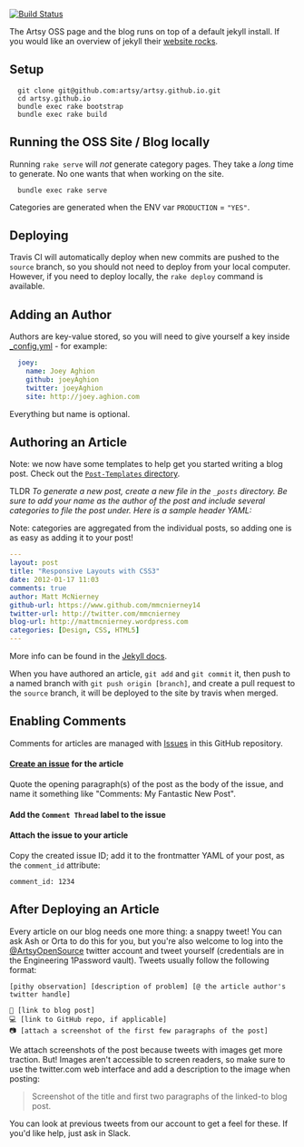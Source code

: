 [![Build Status](https://travis-ci.org/artsy/artsy.github.io.svg)](https://travis-ci.org/artsy/artsy.github.io)

The Artsy OSS page and the blog runs on top of a default jekyll install. If you would like an overview of jekyll their [website rocks](http://jekyllrb.com/).

## Setup

```
  git clone git@github.com:artsy/artsy.github.io.git
  cd artsy.github.io
  bundle exec rake bootstrap
  bundle exec rake build
```

## Running the OSS Site / Blog locally

Running `rake serve` will _not_ generate category pages. They take a _long_ time to generate. No one wants that when working on the site.

```
  bundle exec rake serve
```

Categories are generated when the ENV var `PRODUCTION` = `"YES"`.

## Deploying

Travis CI will automatically deploy when new commits are pushed to the `source` branch, so you should not need to deploy from your local computer. However, if you need to deploy locally, the `rake deploy` command is available.

## Adding an Author

Authors are key-value stored, so you will need to give yourself a key inside [_config.yml](_config.yml) - for example:

```yaml
  joey:
    name: Joey Aghion
    github: joeyAghion
    twitter: joeyAghion
    site: http://joey.aghion.com
```

Everything but name is optional.

## Authoring an Article

Note: we now have some templates to help get you started writing a blog post. Check out the [`Post-Templates` directory](Post-Templates).

TLDR
_To generate a new post, create a new file in the `_posts` directory. Be sure to add your name as the author of the post and include several categories to file the post under. Here is a sample header YAML:_

Note: categories are aggregated from the individual posts, so adding one is as
easy as adding it to your post!

```yaml
---
layout: post
title: "Responsive Layouts with CSS3"
date: 2012-01-17 11:03
comments: true
author: Matt McNierney
github-url: https://www.github.com/mmcnierney14
twitter-url: http://twitter.com/mmcnierney
blog-url: http://mattmcnierney.wordpress.com
categories: [Design, CSS, HTML5]
---
```

More info can be found in the [Jekyll docs](http://jekyllrb.com/docs/posts/).

When you have authored an article, `git add` and `git commit` it, then push to a named branch with `git push origin [branch]`, and create a pull request to the `source` branch, it will be deployed to the site by travis when merged.

## Enabling Comments

Comments for articles are managed with [Issues](https://github.com/artsy/artsy.github.io/issues) in this GitHub repository.

#### [Create an issue](https://github.com/artsy/artsy.github.io/issues/new) for the article

Quote the opening paragraph(s) of the post as the body of the issue, and name it something like "Comments: My Fantastic New Post". 

#### Add the `Comment Thread` label to the issue

#### Attach the issue to your article

Copy the created issue ID; add it to the frontmatter YAML of your post, as the `comment_id` attribute:

`comment_id: 1234`

## After Deploying an Article

Every article on our blog needs one more thing: a snappy tweet! You can ask Ash or Orta to do this for you, but you're also welcome to log into the [@ArtsyOpenSource](https://twitter.com/ArtsyOpenSource) twitter account and tweet yourself (credentials are in the Engineering 1Password vault). Tweets usually follow the following format:

```
[pithy observation] [description of problem] [@ the article author's twitter handle]

📝 [link to blog post]
💻 [link to GitHub repo, if applicable]
📷 [attach a screenshot of the first few paragraphs of the post]
```

We attach screenshots of the post because tweets with images get more traction. But! Images aren't accessible to screen readers, so make sure to use the twitter.com web interface and add a description to the image when posting:

> Screenshot of the title and first two paragraphs of the linked-to blog post.

You can look at previous tweets from our account to get a feel for these. If you'd like help, just ask in Slack.
